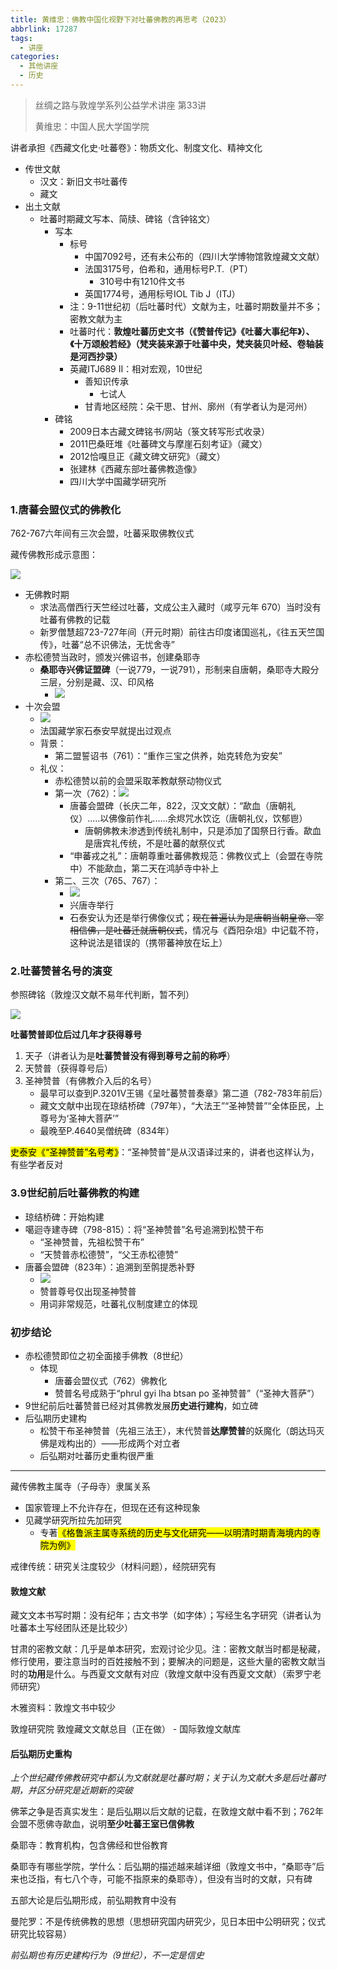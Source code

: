 ```yaml
---
title: 黄维忠：佛教中国化视野下对吐蕃佛教的再思考（2023）
abbrlink: 17287
tags:
  - 讲座
categories:
  - 其他讲座
  - 历史
---
```

> 丝绸之路与敦煌学系列公益学术讲座 第33讲
>
> 黄维忠：中国人民大学国学院

讲者承担《西藏文化史·吐蕃卷》：物质文化、制度文化、精神文化

- 传世文献
  - 汉文：新旧文书吐蕃传
  - 藏文
- 出土文献
  - 吐蕃时期藏文写本、简牍、碑铭（含钟铭文）
    - 写本
      - 标号
        - 中国7092号，还有未公布的（四川大学博物馆敦煌藏文文献）
        - 法国3175号，伯希和，通用标号P.T.（PT）
          - 310号中有1210件文书
        - 英国1774号，通用标号IOL Tib J（ITJ）
      - 注：9-11世纪初（后吐蕃时代）文献为主，吐蕃时期数量并不多；密教文献为主
      - 吐蕃时代：**敦煌吐蕃历史文书（《赞普传记》《吐蕃大事纪年》）、《十万颂般若经》（梵夹装来源于吐蕃中央，梵夹装贝叶经、卷轴装是河西抄录）**
      - 英藏ITJ689 II：相对宏观，10世纪
        - 善知识传承
          - 七试人
        - 甘青地区经院：朵干思、甘州、廓州（有学者认为是河州）
    - 碑铭
      - 2009日本古藏文碑铭书/网站（箓文转写形式收录）
      - 2011巴桑旺堆《吐蕃碑文与摩崖石刻考证》（藏文）
      - 2012恰嘎旦正《藏文碑文研究》（藏文）
      - 张建林《西藏东部吐蕃佛教造像》
      - 四川大学中国藏学研究所

### 1.唐蕃会盟仪式的佛教化

762-767六年间有三次会盟，吐蕃采取佛教仪式

藏传佛教形成示意图：

![](001.png)

- 无佛教时期
  - 求法高僧西行天竺经过吐蕃，文成公主入藏时（咸亨元年 670）当时没有吐蕃有佛教的记载
  - 新罗僧慧超723-727年间（开元时期）前往古印度诸国巡礼，《往五天竺国传》，吐蕃“总不识佛法，无忧舍寺”
- 赤松德赞当政时，颁发兴佛诏书，创建桑耶寺
  - **桑耶寺兴佛证盟碑**（一说779，一说791），形制来自唐朝，桑耶寺大殿分三层，分别是藏、汉、印风格
    - ![](002.png)
- 十次会盟
  - ![](003.png)
  - 法国藏学家石泰安早就提出过观点
  - 背景：
    - 第二盟誓诏书（761）：“重作三宝之供养，始克转危为安矣”
  - 礼仪：
    - 赤松德赞以前的会盟采取苯教献祭动物仪式
    - 第一次（762）：![](004.png)
      - 唐蕃会盟碑（长庆二年，822，汉文文献）：“歃血（唐朝礼仪）.....以佛像前作礼......余烬咒水饮讫（唐朝礼仪，饮郁鬯）
        - 唐朝佛教未渗透到传统礼制中，只是添加了国祭日行香。歃血是唐宾礼传统，不是吐蕃的献祭仪式
      - “申蕃戎之礼”：唐朝尊重吐蕃佛教规范：佛教仪式上（会盟在寺院中）不能歃血，第二天在鸿胪寺中补上
    - 第二、三次（765、767）：
      - ![](005.png)
      - 兴唐寺举行
      - 石泰安认为还是举行佛像仪式；~~现在普遍认为是唐朝当朝皇帝、宰相信佛，是吐蕃迁就唐朝仪式~~，情况与《酉阳杂俎》中记载不符，这种说法是错误的（携带蕃神放在坛上）

### 2.吐蕃赞普名号的演变

参照碑铭（敦煌汉文献不易年代判断，暂不列）

![](006.png)

**吐蕃赞普即位后过几年才获得尊号**

1. 天子（讲者认为是**吐蕃赞普没有得到尊号之前的称呼**）
2. 天赞普（获得尊号后）
3. 圣神赞普（有佛教介入后的名号）
   - 最早可以查到P.3201V王锡《呈吐蕃赞普奏章》第二道（782-783年前后）
   - 藏文文献中出现在琼结桥碑（797年），“大法王”“圣神赞普”“全体臣民，上尊号为‘圣神大菩萨’”
   - 最晚至P.4640吴僧统碑（834年）

<mark>史泰安《“圣神赞普”名号考》</mark>：“圣神赞普”是从汉语译过来的，讲者也这样认为，有些学者反对

### 3.9世纪前后吐蕃佛教的构建

- 琼结桥碑：开始构建
- 噶迴寺建寺碑（798-815）：将“圣神赞普”名号追溯到松赞干布
  - “圣神赞普，先祖松赞干布”
  - “天赞普赤松德赞”，“父王赤松德赞”
- 唐蕃会盟碑（823年）：追溯到至鹘提悉补野
  - ![](007.png)
  - 赞普尊号仅出现圣神赞普
  - 用词非常规范，吐蕃礼仪制度建立的体现

### 初步结论

- 赤松德赞即位之初全面接手佛教（8世纪）
  - 体现
    - 唐蕃会盟仪式（762）佛教化
    - 赞普名号成熟于“phrul gyi lha btsan po 圣神赞普”（“圣神大菩萨”）
- 9世纪前后吐蕃赞普已经对其佛教发展**历史进行建构**，如立碑
- 后弘期历史建构
  - 松赞干布圣神赞普（先祖三法王），末代赞普**达摩赞普**的妖魔化（朗达玛灭佛是戏构出的）——形成两个对立者
  - 后弘期对吐蕃历史重构很严重

***

藏传佛教主属寺（子母寺）隶属关系

- 国家管理上不允许存在，但现在还有这种现象
- 见藏学研究所拉先加研究
  - 专著<mark>《格鲁派主属寺系统的历史与文化研究——以明清时期青海境内的寺院为例》</mark>

戒律传统：研究关注度较少（材料问题），经院研究有

#### 敦煌文献

藏文文本书写时期：没有纪年；古文书学（如字体）；写经生名字研究（讲者认为吐蕃本土写经团队还是比较少）

甘肃的密教文献：几乎是单本研究，宏观讨论少见。注：密教文献当时都是秘藏，修行使用，要注意当时的百姓接触不到；要解决的问题是，这些大量的密教文献当时的**功用**是什么。与西夏文文献有对应（敦煌文献中没有西夏文文献）（索罗宁老师研究）

木雅资料：敦煌文书中较少

敦煌研究院 敦煌藏文文献总目（正在做） - 国际敦煌文献库

#### 后弘期历史重构

*上个世纪藏传佛教研究中都认为文献就是吐蕃时期；关于认为文献大多是后吐蕃时期，并区分研究是近期新的突破*

佛苯之争是否真实发生：是后弘期以后文献的记载，在敦煌文献中看不到；762年会盟不愿佛寺歃血，说明**至少吐蕃王室已信佛教**

桑耶寺：教育机构，包含佛经和世俗教育

桑耶寺有哪些学院，学什么：后弘期的描述越来越详细（敦煌文书中，“桑耶寺”后来也泛指，有七八个寺，可能不指原来的桑耶寺），但没有当时的文献，只有碑

五部大论是后弘期形成，前弘期教育中没有

曼陀罗：不是传统佛教的思想（思想研究国内研究少，见日本田中公明研究；仪式研究比较容易）

*前弘期也有历史建构行为（9世纪），不一定是信史*
